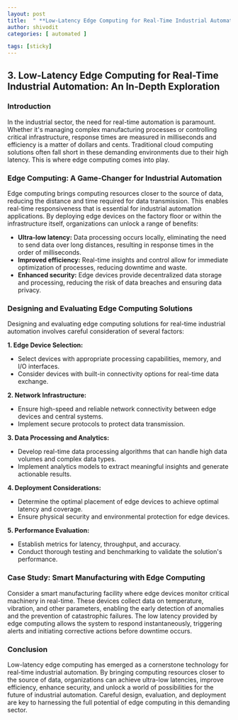 ```yaml
---
layout: post
title:  " **Low-Latency Edge Computing for Real-Time Industrial Automation:** Designing and evaluating edge computing solutions to reduce response times and improve efficiency in industrial environments"
author: shivodit
categories: [ automated ]

tags: [sticky]
---
```

## 3. Low-Latency Edge Computing for Real-Time Industrial Automation: An In-Depth Exploration

### Introduction

In the industrial sector, the need for real-time automation is paramount. Whether it's managing complex manufacturing processes or controlling critical infrastructure, response times are measured in milliseconds and efficiency is a matter of dollars and cents. Traditional cloud computing solutions often fall short in these demanding environments due to their high latency. This is where edge computing comes into play.

### Edge Computing: A Game-Changer for Industrial Automation

Edge computing brings computing resources closer to the source of data, reducing the distance and time required for data transmission. This enables real-time responsiveness that is essential for industrial automation applications. By deploying edge devices on the factory floor or within the infrastructure itself, organizations can unlock a range of benefits:

- **Ultra-low latency:** Data processing occurs locally, eliminating the need to send data over long distances, resulting in response times in the order of milliseconds.
- **Improved efficiency:** Real-time insights and control allow for immediate optimization of processes, reducing downtime and waste.
- **Enhanced security:** Edge devices provide decentralized data storage and processing, reducing the risk of data breaches and ensuring data privacy.

### Designing and Evaluating Edge Computing Solutions

Designing and evaluating edge computing solutions for real-time industrial automation involves careful consideration of several factors:

**1. Edge Device Selection:**
- Select devices with appropriate processing capabilities, memory, and I/O interfaces.
- Consider devices with built-in connectivity options for real-time data exchange.

**2. Network Infrastructure:**
- Ensure high-speed and reliable network connectivity between edge devices and central systems.
- Implement secure protocols to protect data transmission.

**3. Data Processing and Analytics:**
- Develop real-time data processing algorithms that can handle high data volumes and complex data types.
- Implement analytics models to extract meaningful insights and generate actionable results.

**4. Deployment Considerations:**
- Determine the optimal placement of edge devices to achieve optimal latency and coverage.
- Ensure physical security and environmental protection for edge devices.

**5. Performance Evaluation:**
- Establish metrics for latency, throughput, and accuracy.
- Conduct thorough testing and benchmarking to validate the solution's performance.

### Case Study: Smart Manufacturing with Edge Computing

Consider a smart manufacturing facility where edge devices monitor critical machinery in real-time. These devices collect data on temperature, vibration, and other parameters, enabling the early detection of anomalies and the prevention of catastrophic failures. The low latency provided by edge computing allows the system to respond instantaneously, triggering alerts and initiating corrective actions before downtime occurs.

### Conclusion

Low-latency edge computing has emerged as a cornerstone technology for real-time industrial automation. By bringing computing resources closer to the source of data, organizations can achieve ultra-low latencies, improve efficiency, enhance security, and unlock a world of possibilities for the future of industrial automation. Careful design, evaluation, and deployment are key to harnessing the full potential of edge computing in this demanding sector.